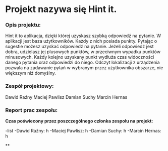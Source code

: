 
# Projekt nazywa się Hint it.

### Opis projektu:

Hint it to aplikacja, dzięki której uzyskasz szybką odpowiedź na pytanie. W aplikacji jest baza użytkowników. Każdy z nich posiada punkty. Pytając o sugestie możesz uzyskać odpowiedź na pytanie. Jeżeli odpowiedź jest dobra, udzielasz jej plusowych punktów, w przeciwnym wypadku punktów minusowych. Każdy kolejno uzyskany punkt wydłuża czas widoczności danego pytania oraz odpowiedzi do niego. Odczyt lokalizacji z urządzenia pozwala na zadawanie pytań w wybranym przez użytkownika obszarze, nie większym niż domyślny. 


### Zespół projektowy:

Dawid Raźny 
Maciej Pawlisz 
Damian Suchy 
Marcin Hernas 

### Report prac zespołu:

**Czas poświecony przez poszczególnego członka zespołu na projekt:**

-list
-Dawid Raźny: h
-Maciej Pawlisz: h 
-Damian Suchy: h
-Marcin Hernas: h

**

